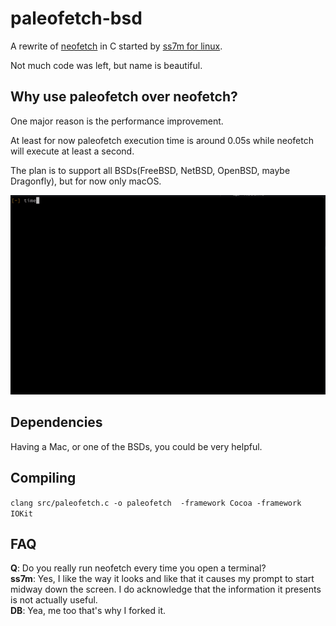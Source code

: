 # paleofetch-bsd

A rewrite of [neofetch](https://github.com/dylanaraps/neofetch) in C started by [ss7m for linux](https://github.com/ss7m/paleofetch).

Not much code was left, but name is beautiful.

## Why use paleofetch over neofetch?

One major reason is the performance improvement.

At least for now paleofetch execution time is around 0.05s while neofetch will execute at least a second.

The plan is to support all BSDs(FreeBSD, NetBSD, OpenBSD, maybe Dragonfly), but for now only macOS.

![example output](example.gif)

## Dependencies

Having a Mac, or one of the BSDs, you could be very helpful.

## Compiling

`clang src/paleofetch.c -o paleofetch  -framework Cocoa -framework IOKit`

## FAQ

**Q**: Do you really run neofetch every time you open a terminal?  
**ss7m**: Yes, I like the way it looks and like that it causes my prompt to start midway
down the screen. I do acknowledge that the information it presents is not actually useful.<br/>
**DB**: Yea, me too that's why I forked it.
